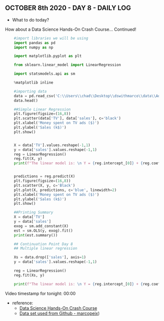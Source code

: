 ## OCTOBER 8th 2020 - DAY 8 - DAILY LOG ##

* What to do today?

How about a Data Science Hands-On Crash Course... Continued!

```python
    #import libraries we will be using
    import pandas as pd
    import numpy as np

    import matplotlib.pyplot as plt

    from sklearn.linear_model import LinearRegression

    import statsmodels.api as sm

    %matplotlib inline

    #importing data
    data = pd.read_csv('C:\\Users\\chad\\Desktop\\dswithmarco\\data\\Advertising.csv', index_col=0)
    data.head()

    ##Simple Linear Regression
    plt.figure(figsize=(16,8))
    plt.scatter(data['TV'], data['sales'], c='black')
    plt.xlabel('Money spent on TV ads ($)')
    plt.ylabel('Sales (k$)')
    plt.show()


    X = data['TV'].values.reshape(-1,1)
    y = data['sales'].values.reshape(-1,1)
    reg = LinearRegression()
    reg.fit(X, y)
    print(f"The linear model is: \n Y = {reg.intercept_[0]} + {reg.coef_[0][0]}*TV")


    predictions = reg.predict(X)
    plt.figure(figsize=(16,8))
    plt.scatter(X, y, c='Black')
    plt.plot(X, predictions, c='blue', linewidth=2)
    plt.xlabel('Money spent on TV ads ($)')
    plt.ylabel('Sales (k$)')
    plt.show()

    ##Printing Summary
    X = data['TV']
    y = data['sales']
    exog = sm.add_constant(X)
    est = sm.OLS(y, exog).fit()
    print(est.summary())

    ## Continuation Point Day 8
    ## Multiple linear regression

    Xs = data.drop(['sales'], axis=1)
    y = data['sales'].values.reshape(-1,1)

    reg = LinearRegression()
    reg.fit(Xs, y)

    print(f"The linear model is: \n Y = {reg.intercept_[0]} + {reg.coef_[0][0]}*TV + {reg.coef_[0][1]}*radio + {reg.coef_[0][2]}*newspaper")
```

Video timestamp for tonight: 00:00

* reference: 
    * [Data Science Hands-On Crash Course](https://www.youtube.com/watch?v=XU5pw3QRYjQ)
    * [Data set used from Github - marcopeix](https://github.com/marcopeix/datasciencewithmarco))


